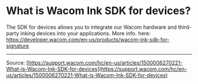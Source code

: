 # What is Wacom Ink SDK for devices?

The SDK for devices allows you to integrate our Wacom hardware and third-party inking devices into your applications. More info. here: https://developer.wacom.com/en-us/products/wacom-ink-sdk-for-signature

---
Source: [https://support.wacom.com/hc/en-us/articles/1500006270221-What-is-Wacom-Ink-SDK-for-devices](https://support.wacom.com/hc/en-us/articles/1500006270221-What-is-Wacom-Ink-SDK-for-devices)
